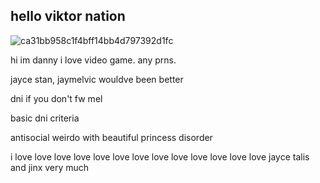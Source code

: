 ## hello viktor nation
![ca31bb958c1f4bff14bb4d797392d1fc](https://github.com/user-attachments/assets/4d35fd1d-aa8b-4393-b022-dea23f49c86a)

hi im danny i love video game. any prns.

jayce stan, jaymelvic wouldve been better

dni if you don't fw mel


basic dni criteria

antisocial weirdo with beautiful princess disorder

i love love love love love love love love love love love love love jayce talis and jinx very much
